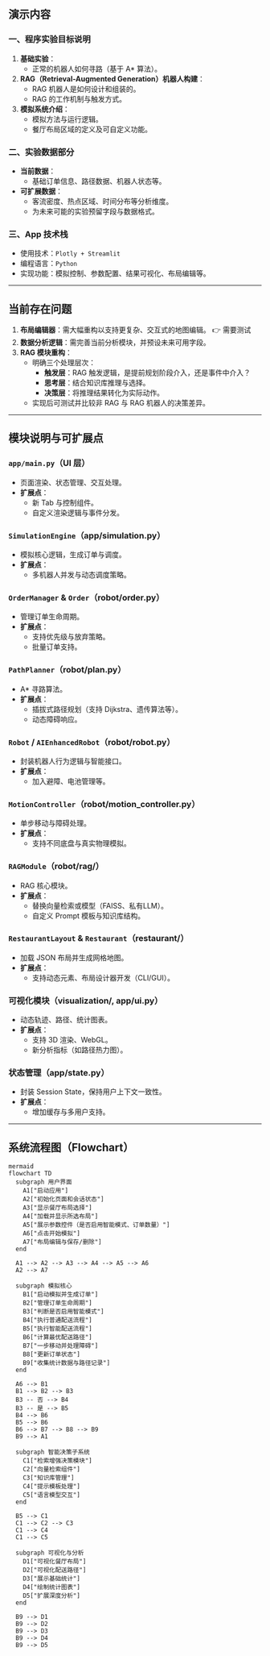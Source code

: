 ## 演示内容

### 一、程序实验目标说明
1. **基础实验**：
   - 正常的机器人如何寻路（基于 A* 算法）。
2. **RAG（Retrieval-Augmented Generation）机器人构建**：
   - RAG 机器人是如何设计和组装的。
   - RAG 的工作机制与触发方式。
3. **模拟系统介绍**：
   - 模拟方法与运行逻辑。
   - 餐厅布局区域的定义及可自定义功能。

### 二、实验数据部分
- **当前数据**：
  - 基础订单信息、路径数据、机器人状态等。
- **可扩展数据**：
  - 客流密度、热点区域、时间分布等分析维度。
  - 为未来可能的实验预留字段与数据格式。

### 三、App 技术栈
- 使用技术：`Plotly + Streamlit`
- 编程语言：`Python`
- 实现功能：模拟控制、参数配置、结果可视化、布局编辑等。

---

## 当前存在问题

1. **布局编辑器**：需大幅重构以支持更复杂、交互式的地图编辑。 👉 需要测试
2. **数据分析逻辑**：需完善当前分析模块，并预设未来可用字段。
3. **RAG 模块重构**：
   - 明确三个处理层次：
     - **触发层**：RAG 触发逻辑，是提前规划阶段介入，还是事件中介入？
     - **思考层**：结合知识库推理与选择。
     - **决策层**：将推理结果转化为实际动作。
   - 实现后可测试并比较非 RAG 与 RAG 机器人的决策差异。

---

## 模块说明与可扩展点

### `app/main.py`（UI 层）
- 页面渲染、状态管理、交互处理。
- **扩展点**：
  - 新 Tab 与控制组件。
  - 自定义渲染逻辑与事件分发。

### `SimulationEngine`（app/simulation.py）
- 模拟核心逻辑，生成订单与调度。
- **扩展点**：
  - 多机器人并发与动态调度策略。

### `OrderManager` & `Order`（robot/order.py）
- 管理订单生命周期。
- **扩展点**：
  - 支持优先级与放弃策略。
  - 批量订单支持。

### `PathPlanner`（robot/plan.py）
- A* 寻路算法。
- **扩展点**：
  - 插拔式路径规划（支持 Dijkstra、遗传算法等）。
  - 动态障碍响应。

### `Robot` / `AIEnhancedRobot`（robot/robot.py）
- 封装机器人行为逻辑与智能接口。
- **扩展点**：
  - 加入避障、电池管理等。

### `MotionController`（robot/motion_controller.py）
- 单步移动与障碍处理。
- **扩展点**：
  - 支持不同底盘与真实物理模拟。

### `RAGModule`（robot/rag/）
- RAG 核心模块。
- **扩展点**：
  - 替换向量检索或模型（FAISS、私有LLM）。
  - 自定义 Prompt 模板与知识库结构。

### `RestaurantLayout` & `Restaurant`（restaurant/）
- 加载 JSON 布局并生成网格地图。
- **扩展点**：
  - 支持动态元素、布局设计器开发（CLI/GUI）。

### 可视化模块（visualization/, app/ui.py）
- 动态轨迹、路径、统计图表。
- **扩展点**：
  - 支持 3D 渲染、WebGL。
  - 新分析指标（如路径热力图）。

### 状态管理（app/state.py）
- 封装 Session State，保持用户上下文一致性。
- **扩展点**：
  - 增加缓存与多用户支持。

---

## 系统流程图（Flowchart）

```
mermaid
flowchart TD
  subgraph 用户界面
    A1["启动应用"]
    A2["初始化页面和会话状态"]
    A3["显示餐厅布局选择"]
    A4["加载并显示所选布局"]
    A5["展示参数控件（是否启用智能模式、订单数量）"]
    A6["点击开始模拟"]
    A7["布局编辑与保存/删除"]
  end

  A1 --> A2 --> A3 --> A4 --> A5 --> A6
  A2 --> A7

  subgraph 模拟核心
    B1["启动模拟并生成订单"]
    B2["管理订单生命周期"]
    B3["判断是否启用智能模式"]
    B4["执行普通配送流程"]
    B5["执行智能配送流程"]
    B6["计算最优配送路径"]
    B7["一步移动并处理障碍"]
    B8["更新订单状态"]
    B9["收集统计数据与路径记录"]
  end

  A6 --> B1
  B1 --> B2 --> B3
  B3 -- 否 --> B4
  B3 -- 是 --> B5
  B4 --> B6
  B5 --> B6
  B6 --> B7 --> B8 --> B9
  B9 --> A1

  subgraph 智能决策子系统
    C1["检索增强决策模块"]
    C2["向量检索组件"]
    C3["知识库管理"]
    C4["提示模板处理"]
    C5["语言模型交互"]
  end

  B5 --> C1
  C1 --> C2 --> C3
  C1 --> C4
  C1 --> C5

  subgraph 可视化与分析
    D1["可视化餐厅布局"]
    D2["可视化配送路径"]
    D3["展示基础统计"]
    D4["绘制统计图表"]
    D5["扩展深度分析"]
  end

  B9 --> D1
  B9 --> D2
  B9 --> D3
  B9 --> D4
  B9 --> D5
```
